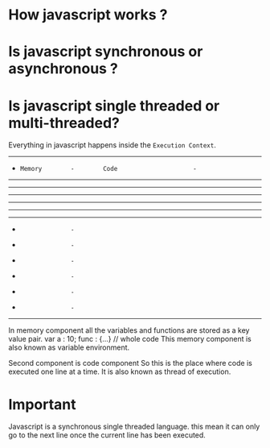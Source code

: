 # How javascript works ?

# Is javascript synchronous or asynchronous ?

# Is javascript single threaded or multi-threaded?

Everything in javascript happens inside the `Execution Context`.

-------------------------------------------------------
-     Memory        -        Code                     -
-------------------------------------------------------
-                   -                                 -  
-                   -                                 -
-                   -                                 -
-                   -                                 -
-                   -                                 -
-                   -
-                   -
-                   -   
-                   -
-                   -
-                   -
--------------------------------------------------------

In memory component all the variables and functions are stored as a key value pair.
var a : 10;
func : {...} // whole code
This memory component is also known as variable environment.

Second component is code component
So this is the place where code is executed one line at a time.
It is also known as thread of execution.

# Important

Javascript is a synchronous single threaded language.
this mean it can only go to the next line once the current line has been executed.

